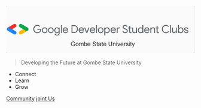 ![logo](./logo.png)

> Developing the Future at Gombe State University

- Connect
- Learn
- Grow


[Community](https://gdsc.community.dev/gombe-state-university/)
[joint Us](https://accounts.google.com/v3/signin/identifier?opparams=%253F&dsh=S-905434364%3A1698532992161538&access_type=offline&client_id=857409878587-im3f0si9p11h41a6aeiil7cs37frkubb.apps.googleusercontent.com&o2v=1&redirect_uri=https%3A%2F%2Fgdsc.community.dev%2Faccounts%2Fgoogle%2Flogin%2Fcallback%2F&response_type=code&scope=profile+email&service=lso&state=KV8yz9Mi9Wvy&theme=glif&flowName=GeneralOAuthFlow&continue=https%3A%2F%2Faccounts.google.com%2Fsignin%2Foauth%2Fconsent%3Fauthuser%3Dunknown%26part%3DAJi8hAM-Cau_TjCwJY9dkGiUwXoWqUehggzHAxx6aB5kFsmOhXqSvt158jJ40i-aKPimoB8mZ_Kv7VDT_FcwfMegz1czKX90rgFfqLyHXqMbyJt7mRmbrtgNQlu0GDfaUoB4BJBkh7Vq0F9UPLw8V4rh2t6if2FVX7w5ZUVruxTz6Lk43tYeyBH0crvQjp01lAAKSWPCnKtBgUUj5ZL-MvymgjnEALTZzyX1HyO9h-FvT4X5TtXkoc1hIP6-zdgfbSSk4Z7HxvLa1n_-jJ_MydVnTYgdqfzTYocFxW0jebmzHaLmRbEt2GmL52pInjzYtm175UGRxFf_L7KcM4ODGFOCMN43oPRU-gfyExs0cGiahccuE9jhx2rkcb-roqYgARw46C0qsNNtZmVdHQH5yNmJ9yfYmQF1QS1YEcxUXiU7YOBcpJgqDuDt-UYRkUCPqvftualgadwozOURNIDX_pM9z1GxbaJLJA%26as%3DS-905434364%253A1698532992161538%26client_id%3D857409878587-im3f0si9p11h41a6aeiil7cs37frkubb.apps.googleusercontent.com%26theme%3Dglif%23&app_domain=https%3A%2F%2Fgdsc.community.dev&rart=ANgoxcd6J3oQBZyk-mFZdC3Rd-dZAKj_0Oya8NKd1691DBGAzyEQeiTx3-azN6wi7W5gehyQ3otOEyckMnkNlwqnXpCV4yWP3g)